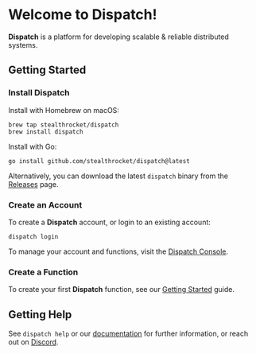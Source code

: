 # Welcome to Dispatch!

**Dispatch** is a platform for developing scalable & reliable distributed systems.

## Getting Started

### Install Dispatch

Install with Homebrew on macOS:

```console
brew tap stealthrocket/dispatch
brew install dispatch
```

Install with Go:

```console
go install github.com/stealthrocket/dispatch@latest
```

Alternatively, you can download the latest `dispatch` binary from the
[Releases](https://github.com/stealthrocket/dispatch/releases) page.

### Create an Account

To create a **Dispatch** account, or login to an existing account:

```console
dispatch login
```

To manage your account and functions, visit the [Dispatch Console](https://console.dispatch.run).

### Create a Function

To create your first **Dispatch** function, see our
[Getting Started](https://docs.dispatch.run/dispatch/getting-started) guide.

## Getting Help

See `dispatch help` or our [documentation](https://docs.dispatch.run) for
further information, or reach out on [Discord](https://dispatch.run/discord).
